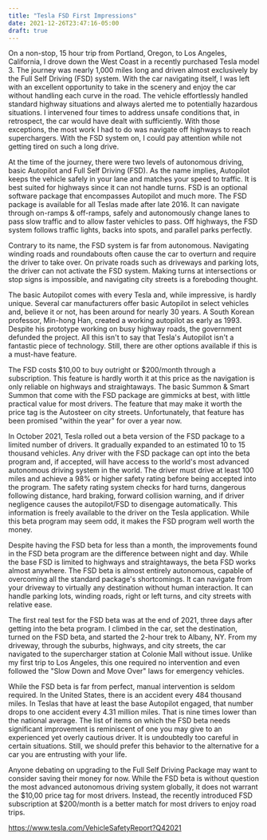 ```yaml
---
title: "Tesla FSD First Impressions"
date: 2021-12-26T23:47:16-05:00
draft: true
---
```



On a non-stop, 15 hour trip from Portland, Oregon, to Los Angeles, California, I drove down the West Coast in a recently purchased Tesla model 3. The journey was nearly 1,000 miles long and driven almost exclusively by the Full Self Driving (FSD) system. With the car navigating itself, I was left with an excellent opportunity to take in the scenery and enjoy the car without handling each curve in the road. The vehicle effortlessly handled standard highway situations and always alerted me to potentially hazardous situations. I intervened four times to address unsafe conditions that, in retrospect, the car would have dealt with sufficiently. With those exceptions, the most work I had to do was navigate off highways to reach superchargers. With the FSD system on, I could pay attention while not getting tired on such a long drive.

At the time of the journey, there were two levels of autonomous driving, basic Autopilot and Full Self Driving (FSD). As the name implies, Autopilot keeps the vehicle safely in your lane and matches your speed to traffic. It is best suited for highways since it can not handle turns. FSD is an optional software package that encompasses Autopilot and much more. The FSD package is available for all Teslas made after late 2016. It can navigate through on-ramps & off-ramps, safely and autonomously change lanes to pass slow traffic and to allow faster vehicles to pass. Off highways, the FSD system follows traffic lights, backs into spots, and parallel parks perfectly.

Contrary to its name, the FSD system is far from autonomous. Navigating winding roads and roundabouts often cause the car to overturn and require the driver to take over. On private roads such as driveways and parking lots, the driver can not activate the FSD system. Making turns at intersections or stop signs is impossible, and navigating city streets is a foreboding thought.

The basic Autopilot comes with every Tesla and, while impressive, is hardly unique. Several car manufacturers offer basic Autopilot in select vehicles and, believe it or not, has been around for nearly 30 years. A South Korean professor, Min-hong Han, created a working autopilot as early as 1993. Despite his prototype working on busy highway roads, the government defunded the project. All this isn't to say that Tesla's Autopilot isn't a fantastic piece of technology. Still, there are other options available if this is a must-have feature.
    
The FSD costs $10,00 to buy outright or $200/month through a subscription. This feature is hardly worth it at this price as the navigation is only reliable on highways and straightaways. The basic Summon & Smart Summon that come with the FSD package are gimmicks at best, with little practical value for most drivers. The feature that may make it worth the price tag is the Autosteer on city streets. Unfortunately, that feature has been promised "within the year" for over a year now.

In October 2021, Tesla rolled out a beta version of the FSD package to a limited number of drivers. It gradually expanded to an estimated 10 to 15 thousand vehicles. Any driver with the FSD package can opt into the beta program and, if accepted, will have access to the world's most advanced autonomous driving system in the world. The driver must drive at least 100 miles and achieve a 98% or higher safety rating before being accepted into the program. The safety rating system checks for hard turns, dangerous following distance, hard braking, forward collision warning, and if driver negligence causes the autopilot/FSD to disengage automatically. This information is freely available to the driver on the Tesla application. While this beta program may seem odd, it makes the FSD program well worth the money.

Despite having the FSD beta for less than a month, the improvements found in the FSD beta program are the difference between night and day. While the base FSD is limited to highways and straightaways, the beta FSD works almost anywhere. The FSD beta is almost entirely autonomous, capable of overcoming all the standard package's shortcomings. It can navigate from your driveway to virtually any destination without human interaction. It can handle parking lots, winding roads, right or left turns, and city streets with relative ease. 

The first real test for the FSD beta was at the end of 2021, three days after getting into the beta program. I climbed in the car, set the destination, turned on the FSD beta, and started the 2-hour trek to Albany, NY. From my driveway, through the suburbs, highways, and city streets, the car navigated to the supercharger station at Colonie Mall without issue. Unlike my first trip to Los Angeles, this one required no intervention and even followed the "Slow Down and Move Over" laws for emergency vehicles.

While the FSD beta is far from perfect, manual intervention is seldom required. In the United States, there is an accident every 484 thousand miles. In Teslas that have at least the base Autopilot engaged, that number drops to one accident every 4.31 million miles. That is nine times lower than the national average. The list of items on which the FSD beta needs significant improvement is reminiscent of one you may give to an experienced yet overly cautious driver. It is undoubtedly too careful in certain situations. Still, we should prefer this behavior to the alternative for a car you are entrusting with your life.

Anyone debating on upgrading to the Full Self Driving Package may want to consider saving their money for now. While the FSD beta is without question the most advanced autonomous driving system globally, it does not warrant the $10,00 price tag for most drivers. Instead, the recently introduced FSD subscription at $200/month is a better match for most drivers to enjoy road trips.


https://www.tesla.com/VehicleSafetyReport?Q42021